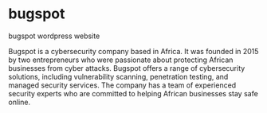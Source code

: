# bugspot
bugspot wordpress website

Bugspot is a cybersecurity company based in Africa. It was founded in 2015 by two entrepreneurs who were passionate about protecting African businesses from cyber attacks. Bugspot offers a range of cybersecurity solutions, including vulnerability scanning, penetration testing, and managed security services. The company has a team of experienced security experts who are committed to helping African businesses stay safe online.
